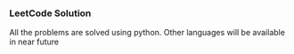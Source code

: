 ### LeetCode Solution

All the problems are solved using python. Other languages will be available in near future
